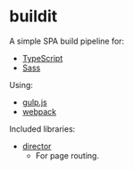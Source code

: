 # buildit
A simple SPA build pipeline for:
- [TypeScript](https://github.com/Microsoft/TypeScript)
- [Sass](http://sass-lang.com/)

Using:
- [gulp.js](https://github.com/gulpjs/gulp)
- [webpack](https://github.com/webpack/webpack)

Included libraries:
- [director](https://github.com/flatiron/director)
  - For page routing.
